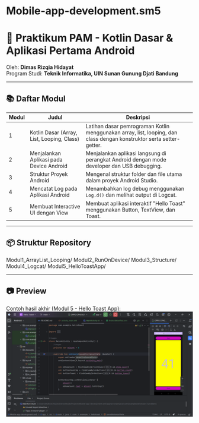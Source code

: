 # Mobile-app-development.sm5

# 📘 Praktikum PAM - Kotlin Dasar & Aplikasi Pertama Android
Oleh: **Dimas Rizqia Hidayat**  
Program Studi: **Teknik Informatika, UIN Sunan Gunung Djati Bandung**

---

## 📚 Daftar Modul
| Modul | Judul | Deskripsi |
|-------|--------|------------|
| 1 | Kotlin Dasar (Array, List, Looping, Class) | Latihan dasar pemrograman Kotlin menggunakan array, list, looping, dan class dengan konstruktor serta setter-getter. |
| 2 | Menjalankan Aplikasi pada Device Android | Menjalankan aplikasi langsung di perangkat Android dengan mode developer dan USB debugging. |
| 3 | Struktur Proyek Android | Mengenal struktur folder dan file utama dalam proyek Android Studio. |
| 4 | Mencatat Log pada Aplikasi Android | Menambahkan log debug menggunakan `Log.d()` dan melihat output di Logcat. |
| 5 | Membuat Interactive UI dengan View | Membuat aplikasi interaktif "Hello Toast" menggunakan Button, TextView, dan Toast. |

---

## 📦 Struktur Repository
Modul1_ArrayList_Looping/
Modul2_RunOnDevice/
Modul3_Structure/
Modul4_Logcat/
Modul5_HelloToastApp/

---

## 📷 Preview
Contoh hasil akhir (Modul 5 - Hello Toast App):  
![Preview Hello Toast](Modul5-HelloToastCountApp/Screenshot_HelloToastApp.png)
